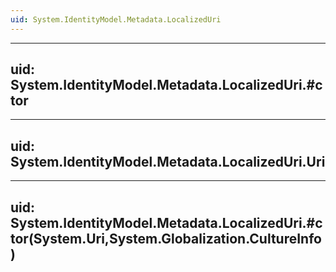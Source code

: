 ```yaml
---
uid: System.IdentityModel.Metadata.LocalizedUri
---
```


---
uid: System.IdentityModel.Metadata.LocalizedUri.#ctor
---

---
uid: System.IdentityModel.Metadata.LocalizedUri.Uri
---

---
uid: System.IdentityModel.Metadata.LocalizedUri.#ctor(System.Uri,System.Globalization.CultureInfo)
---
